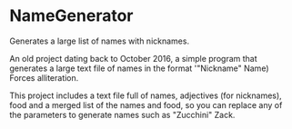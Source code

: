 # NameGenerator
Generates a large list of names with nicknames.

An old project dating back to October 2016, a simple program that generates a large text file of names in the format '"Nickname" Name)
Forces alliteration.

This project includes a text file full of names, adjectives (for nicknames), food and a merged list of the names and food, so you can replace any of the parameters to generate names such as "Zucchini" Zack.
